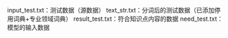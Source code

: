input_test.txt：测试数据（源数据）
text_str.txt：分词后的测试数据（已添加停用词典+专业领域词典）
result_test.txt：符合知识点内容的数据
need_test.txt：模型的输入数据